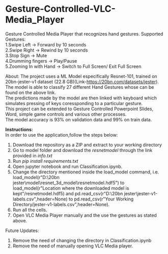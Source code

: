 # Gesture-Controlled-VLC-Media_Player
Gesture Controlled Media Player that recognizes hand gestures.
Supported Gestures: <br>
1.Swipe Left -> Forward by 10 seconds <br>
2.Swipe Right -> Rewind by 10 seconds <br>
3.Stop Sign -> Mute <br>
4.Drumming fingers -> Play/Pause <br>
5.Zooming In with Hand -> Switch to Full Screen/ Exit Full Screen <br> 

About:
The project uses a ML Model especifically Resnet-101, trained on 20bn-jester-v1 dataset (22.8 GB)(Link-https://20bn.com/datasets/jester).<br>
The model is able to classify 27 different Hand Gestures whose can be found on the above link.<br> 
The predictions made by the model are then linked with keyboard which simulates pressing of keys coressponding to a particular gesture.<br>
This project can be extended to Gesture Controlled Powerpoint Slides, Word, simple game controls and various other processes. <br>
The model accuracy is 93% on validation data and 99% on train data.<br>

<b>Instructions:</b><br>
In order to use the application,follow the steps below:<br>
1. Download the repository as a ZIP and extract to your working directory<br>
2. Go to model folder and download the <i>resnetmodel</i> through the link provided in <i>info.txt</i><br>
3. Run <i>pip install requirements.txt</i><br>
4. Open jupyter notebook and run Classification.ipynb.<br>
5. Change the directory mentioned inside the load_model command, i.e. load_model(r"D:\20bn jester\model\resnet_3d_model\resnetmodel.hdf5") to load_model(r"Location where the downloaded model is kept"/resnetmodel.hdf5) and pd.read_csv(r"D:\20bn jester\jester-v1-labels.csv",header=None) to pd.read_csv(r"Your Working Directory/jester-v1-labels.csv",header=None).<br>
6. Run all the cells. <br>
7. Open VLC Media Player manually and the use the gestures as stated above. <br>


Future Updates:<br>
1. Remove the need of changing the directory in Classification.ipynb <br>
2. Remove the need of manually opening VLC Media player. <br>
